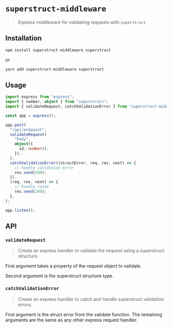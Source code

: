 # `superstruct-middleware`

> Express middleware for validating requests with `superstruct`

## Installation

```bash
npm install superstruct-middleware superstruct
```

_or_

```bash
yarn add superstruct-middleware superstruct
```

## Usage

```ts
import express from "express";
import { number, object } from "superstruct";
import { validateRequest, catchValidationError } from "superstruct-middleware";

const app = express();

app.post(
  "/api/endpoint",
  validateRequest(
    "body",
    object({
      id: number(),
    }),
  ),
  catchValidationError((structError, req, res, next) => {
    // handle validation error
    res.send(500);
  }),
  (req, res, next) => {
    // handle route
    res.send(200);
  },
);

app.listen();
```

## API

### `validateRequest`

> Create an express handler to validate the request using a superstruct structure.

First argument takes a property of the request object to validate.

Second argument is the superstruct structure type.

### `catchValidationError`

> Create an express handler to catch and handle superstruct validation errors.

First argument is the struct error from the validate function. The remaining arguments are the same as any other express request handler.
